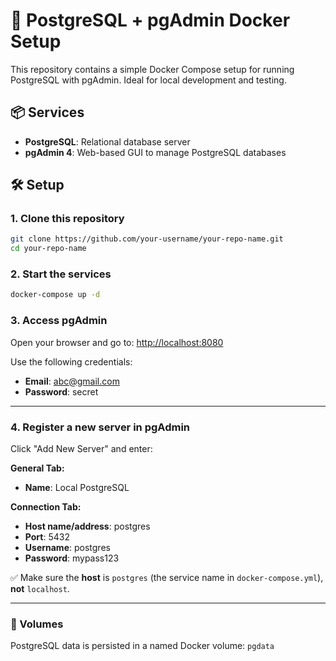 # 🚀 PostgreSQL + pgAdmin Docker Setup

This repository contains a simple Docker Compose setup for running PostgreSQL with pgAdmin. Ideal for local development and testing.

## 📦 Services

- **PostgreSQL**: Relational database server  
- **pgAdmin 4**: Web-based GUI to manage PostgreSQL databases

## 🛠️ Setup

### 1. Clone this repository

```bash
git clone https://github.com/your-username/your-repo-name.git
cd your-repo-name
```

### 2. Start the services

```bash
docker-compose up -d
```

### 3. Access pgAdmin

Open your browser and go to: [http://localhost:8080](http://localhost:8080)

Use the following credentials:

- **Email**: abc@gmail.com  
- **Password**: secret

---

### 4. Register a new server in pgAdmin

Click "Add New Server" and enter:

**General Tab:**
- **Name**: Local PostgreSQL

**Connection Tab:**
- **Host name/address**: postgres  
- **Port**: 5432  
- **Username**: postgres  
- **Password**: mypass123

✅ Make sure the **host** is `postgres` (the service name in `docker-compose.yml`), **not** `localhost`.

---

### 📁 Volumes

PostgreSQL data is persisted in a named Docker volume: `pgdata`
